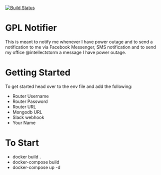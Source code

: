 [![Build Status](https://travis-ci.com/Alien-nick/GPL_NOTIFIER.svg?branch=master)](https://travis-ci.com/Alien-nick/GPL_NOTIFIER)

# GPL Notifier

This is meant to notify me whenever I have power outage and to send a notification to me via Facebook Messenger, SMS notification and to send my office @intellectstorm a message I have power outage.

# Getting Started

To get started head over to the env file and add the following:

 - Router Username
 - Router Password
 - Router URL
 - Mongodb URL
 - Slack webhook
 - Your Name

# To Start

 - docker build .
 - docker-compose build
 - docker-compose up -d
